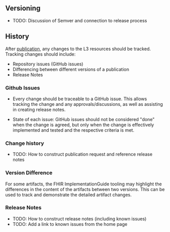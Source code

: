 ## Versioning

* TODO: Discussion of Semver and connection to release process

## History
After [publication](), any changes to the L3 resources should be tracked. 
Tracking changes should include:

* Repository issues (GitHub issues)
* Differencing between different versions of a publication
* Release Notes

### Github Issues
* Every change should be traceable to a GitHub issue. This allows tracking the change and any approvals/discussions, as well as assisting in creating release notes.

* State of each issue: GitHub issues should not be considered "done" when the change is agreed, but only when the change is effectively implemented and tested and the respective criteria is met.


### Change history

* TODO: How to construct publication request and reference release notes

### Version Difference
For some artifacts, the FHIR ImplementationGuide tooling may highlight the differences in the content of the artifacts between two versions. This can be used to track and demonstrate the detailed artifact changes.


### Release Notes
 
* TODO: How to construct release notes (including known issues)
* TODO: Add a link to known issues from the home page

